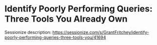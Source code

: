 # Identify Poorly Performing Queries: Three Tools You Already Own
Sessionize description: https://sessionize.com/s/GrantFritchey/identify-poorly-performing-queries-three-tools-you/41694
